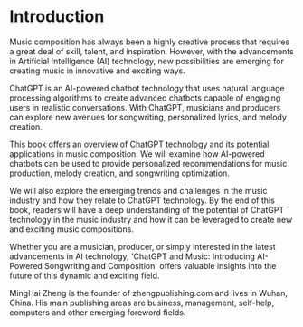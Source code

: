 # Introduction

Music composition has always been a highly creative process that requires a great deal of skill, talent, and inspiration. However, with the advancements in Artificial Intelligence (AI) technology, new possibilities are emerging for creating music in innovative and exciting ways.

ChatGPT is an AI-powered chatbot technology that uses natural language processing algorithms to create advanced chatbots capable of engaging users in realistic conversations. With ChatGPT, musicians and producers can explore new avenues for songwriting, personalized lyrics, and melody creation.

This book offers an overview of ChatGPT technology and its potential applications in music composition. We will examine how AI-powered chatbots can be used to provide personalized recommendations for music production, melody creation, and songwriting optimization.

We will also explore the emerging trends and challenges in the music industry and how they relate to ChatGPT technology. By the end of this book, readers will have a deep understanding of the potential of ChatGPT technology in the music industry and how it can be leveraged to create new and exciting music compositions.

Whether you are a musician, producer, or simply interested in the latest advancements in AI technology, 'ChatGPT and Music: Introducing AI-Powered Songwriting and Composition' offers valuable insights into the future of this dynamic and exciting field.

MingHai Zheng is the founder of zhengpublishing.com and lives in Wuhan, China. His main publishing areas are business, management, self-help, computers and other emerging foreword fields.
